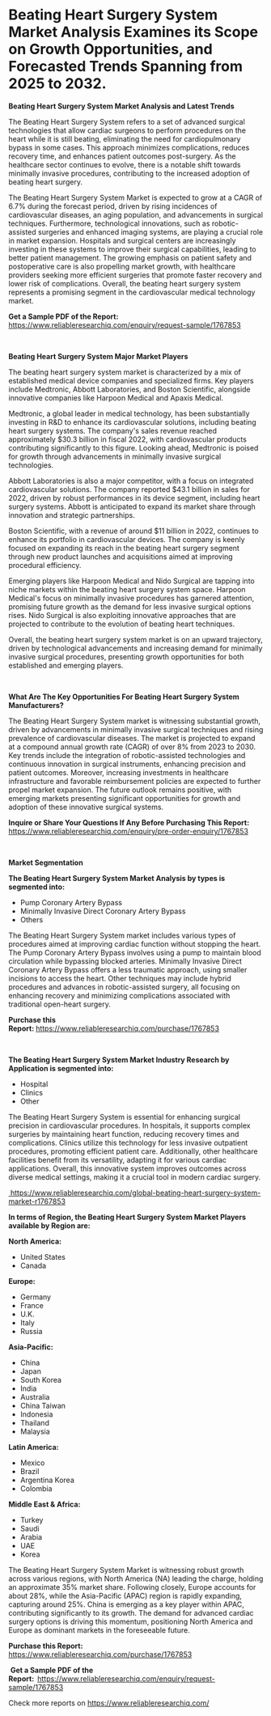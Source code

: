<p><h1>Beating Heart Surgery System Market Analysis Examines its Scope on Growth Opportunities, and Forecasted Trends Spanning from 2025 to 2032.</h1></p><p><strong>Beating Heart Surgery System Market Analysis and Latest Trends</strong></p>
<p><p>The Beating Heart Surgery System refers to a set of advanced surgical technologies that allow cardiac surgeons to perform procedures on the heart while it is still beating, eliminating the need for cardiopulmonary bypass in some cases. This approach minimizes complications, reduces recovery time, and enhances patient outcomes post-surgery. As the healthcare sector continues to evolve, there is a notable shift towards minimally invasive procedures, contributing to the increased adoption of beating heart surgery.</p><p>The Beating Heart Surgery System Market is expected to grow at a CAGR of 6.7% during the forecast period, driven by rising incidences of cardiovascular diseases, an aging population, and advancements in surgical techniques. Furthermore, technological innovations, such as robotic-assisted surgeries and enhanced imaging systems, are playing a crucial role in market expansion. Hospitals and surgical centers are increasingly investing in these systems to improve their surgical capabilities, leading to better patient management. The growing emphasis on patient safety and postoperative care is also propelling market growth, with healthcare providers seeking more efficient surgeries that promote faster recovery and lower risk of complications. Overall, the beating heart surgery system represents a promising segment in the cardiovascular medical technology market.</p></p>
<p><strong>Get a Sample PDF of the Report:&nbsp;</strong> <a href="https://www.reliableresearchiq.com/enquiry/request-sample/1767853?utm_campaign=3060&utm_medium=2&utm_source=Github&utm_content=ia&utm_term=05032025&utm_id=beating-heart-surgery-system">https://www.reliableresearchiq.com/enquiry/request-sample/1767853</a></p>
<p>&nbsp;</p>
<p><strong>Beating Heart Surgery System Major Market Players</strong></p>
<p><p>The beating heart surgery system market is characterized by a mix of established medical device companies and specialized firms. Key players include Medtronic, Abbott Laboratories, and Boston Scientific, alongside innovative companies like Harpoon Medical and Apaxis Medical.</p><p>Medtronic, a global leader in medical technology, has been substantially investing in R&D to enhance its cardiovascular solutions, including beating heart surgery systems. The company's sales revenue reached approximately $30.3 billion in fiscal 2022, with cardiovascular products contributing significantly to this figure. Looking ahead, Medtronic is poised for growth through advancements in minimally invasive surgical technologies.</p><p>Abbott Laboratories is also a major competitor, with a focus on integrated cardiovascular solutions. The company reported $43.1 billion in sales for 2022, driven by robust performances in its device segment, including heart surgery systems. Abbott is anticipated to expand its market share through innovation and strategic partnerships.</p><p>Boston Scientific, with a revenue of around $11 billion in 2022, continues to enhance its portfolio in cardiovascular devices. The company is keenly focused on expanding its reach in the beating heart surgery segment through new product launches and acquisitions aimed at improving procedural efficiency.</p><p>Emerging players like Harpoon Medical and Nido Surgical are tapping into niche markets within the beating heart surgery system space. Harpoon Medical's focus on minimally invasive procedures has garnered attention, promising future growth as the demand for less invasive surgical options rises. Nido Surgical is also exploiting innovative approaches that are projected to contribute to the evolution of beating heart techniques.</p><p>Overall, the beating heart surgery system market is on an upward trajectory, driven by technological advancements and increasing demand for minimally invasive surgical procedures, presenting growth opportunities for both established and emerging players.</p></p>
<p>&nbsp;</p>
<p><strong>What Are The Key Opportunities For Beating Heart Surgery System Manufacturers?</strong></p>
<p><p>The Beating Heart Surgery System market is witnessing substantial growth, driven by advancements in minimally invasive surgical techniques and rising prevalence of cardiovascular diseases. The market is projected to expand at a compound annual growth rate (CAGR) of over 8% from 2023 to 2030. Key trends include the integration of robotic-assisted technologies and continuous innovation in surgical instruments, enhancing precision and patient outcomes. Moreover, increasing investments in healthcare infrastructure and favorable reimbursement policies are expected to further propel market expansion. The future outlook remains positive, with emerging markets presenting significant opportunities for growth and adoption of these innovative surgical systems.</p></p>
<p><strong>Inquire or Share Your Questions If Any Before Purchasing This Report:</strong> <a href="https://www.reliableresearchiq.com/enquiry/pre-order-enquiry/1767853?utm_campaign=3060&utm_medium=2&utm_source=Github&utm_content=ia&utm_term=05032025&utm_id=beating-heart-surgery-system">https://www.reliableresearchiq.com/enquiry/pre-order-enquiry/1767853</a></p>
<p>&nbsp;</p>
<p><strong>Market Segmentation</strong></p>
<p><strong>The Beating Heart Surgery System Market Analysis by types is segmented into:</strong></p>
<p><ul><li>Pump Coronary Artery Bypass</li><li>Minimally Invasive Direct Coronary Artery Bypass</li><li>Others</li></ul></p>
<p><p>The Beating Heart Surgery System market includes various types of procedures aimed at improving cardiac function without stopping the heart. The Pump Coronary Artery Bypass involves using a pump to maintain blood circulation while bypassing blocked arteries. Minimally Invasive Direct Coronary Artery Bypass offers a less traumatic approach, using smaller incisions to access the heart. Other techniques may include hybrid procedures and advances in robotic-assisted surgery, all focusing on enhancing recovery and minimizing complications associated with traditional open-heart surgery.</p></p>
<p><strong>Purchase this Report:&nbsp;</strong><a href="https://www.reliableresearchiq.com/purchase/1767853?utm_campaign=3060&utm_medium=2&utm_source=Github&utm_content=ia&utm_term=05032025&utm_id=beating-heart-surgery-system">https://www.reliableresearchiq.com/purchase/1767853</a></p>
<p>&nbsp;</p>
<p><strong>The Beating Heart Surgery System Market Industry Research by Application is segmented into:</strong></p>
<p><ul><li>Hospital</li><li>Clinics</li><li>Other</li></ul></p>
<p><p>The Beating Heart Surgery System is essential for enhancing surgical precision in cardiovascular procedures. In hospitals, it supports complex surgeries by maintaining heart function, reducing recovery times and complications. Clinics utilize this technology for less invasive outpatient procedures, promoting efficient patient care. Additionally, other healthcare facilities benefit from its versatility, adapting it for various cardiac applications. Overall, this innovative system improves outcomes across diverse medical settings, making it a crucial tool in modern cardiac surgery.</p></p>
<p><a href="https://www.reliableresearchiq.com/global-beating-heart-surgery-system-market-r1767853?utm_campaign=3060&utm_medium=2&utm_source=Github&utm_content=ia&utm_term=05032025&utm_id=beating-heart-surgery-system">&nbsp;https://www.reliableresearchiq.com/global-beating-heart-surgery-system-market-r1767853</a></p>
<p><strong>In terms of Region, the Beating Heart Surgery System Market Players available by Region are:</strong></p>
<p>
    <p> <strong> North America: </strong>
        <ul>
            <li>United States</li>
            <li>Canada</li>
        </ul>
        </p> 
    <p> <strong> Europe: </strong>
        <ul>
            <li>Germany</li>
            <li>France</li>
            <li>U.K.</li>
            <li>Italy</li>
            <li>Russia</li>
        </ul>
        </p> 
    <p> <strong> Asia-Pacific: </strong>
        <ul>
            <li>China</li>
            <li>Japan</li>
            <li>South Korea</li>
            <li>India</li>
            <li>Australia</li>
            <li>China Taiwan</li>
            <li>Indonesia</li>
            <li>Thailand</li>
            <li>Malaysia</li>
        </ul>
        </p> 
    <p> <strong> Latin America: </strong>
        <ul>
            <li>Mexico</li>
            <li>Brazil</li>
            <li>Argentina Korea</li>
            <li>Colombia</li>
        </ul>
        </p> 
    <p> <strong> Middle East & Africa: </strong>
        <ul>
            <li>Turkey</li>
            <li>Saudi</li>
            <li>Arabia</li>
            <li>UAE</li>
            <li>Korea</li>
        </ul>
    </p>
    </p>
<p><p>The Beating Heart Surgery System Market is witnessing robust growth across various regions, with North America (NA) leading the charge, holding an approximate 35% market share. Following closely, Europe accounts for about 28%, while the Asia-Pacific (APAC) region is rapidly expanding, capturing around 25%. China is emerging as a key player within APAC, contributing significantly to its growth. The demand for advanced cardiac surgery options is driving this momentum, positioning North America and Europe as dominant markets in the foreseeable future.</p></p>
<p><strong>Purchase this Report: </strong><a href="https://www.reliableresearchiq.com/purchase/1767853?utm_campaign=3060&utm_medium=2&utm_source=Github&utm_content=ia&utm_term=05032025&utm_id=beating-heart-surgery-system">https://www.reliableresearchiq.com/purchase/1767853</a></p>
<p>&nbsp;<strong>Get a Sample PDF of the Report:&nbsp;&nbsp;</strong><a href="https://www.reliableresearchiq.com/enquiry/request-sample/1767853?utm_campaign=3060&utm_medium=2&utm_source=Github&utm_content=ia&utm_term=05032025&utm_id=beating-heart-surgery-system">https://www.reliableresearchiq.com/enquiry/request-sample/1767853</a></p>
<p><strong></strong></p>
<p>Check more reports on <a href="https://www.reliableresearchiq.com/?utm_campaign=3060&utm_medium=2&utm_source=Github&utm_content=ia&utm_term=05032025&utm_id=beating-heart-surgery-system">https://www.reliableresearchiq.com/</a></p>